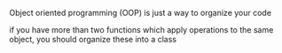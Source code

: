 Object oriented programming (OOP) is just a way to organize your code

if you have more than two functions which apply operations to the same object, you should organize these into a class